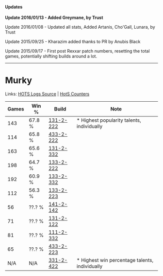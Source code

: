 #### Updates
**Update 2016/01/13 - Added Greymane, by Trust**

Update 2016/01/08 - Updated all stats, Added Artanis, Cho'Gall, Lunara, by Trust

Update 2015/09/25 - Kharazim added thanks to PR by Anubis Black

Update 2015/09/17 - First post Rexxar patch numbers, resetting the total games, potentially shifting builds around a lot.

***

# Murky

Links: [HOTS Logs Source](https://www.hotslogs.com/Sitewide/HeroDetails?Hero=Murky) | [HotS Counters](http://hotscounters.com/#/hero/Murky)

Games  | Win %  | Build     | Note
-----  | -----  | -----     | ----
143    | 67.8 % | [131-2-222](http://www.heroesfire.com/hots/talent-calculator/murky#h9nU) | * Highest popularity talents, individually
114    | 65.8 % | [433-2-222](http://www.heroesfire.com/hots/talent-calculator/murky#sh4-) | 
163    | 65.6 % | [131-2-332](http://www.heroesfire.com/hots/talent-calculator/murky#h9pC) | 
198    | 64.7 % | [133-2-222](http://www.heroesfire.com/hots/talent-calculator/murky#hEf-) | 
192    | 60.9 % | [133-2-332](http://www.heroesfire.com/hots/talent-calculator/murky#hEhi) | 
112    | 56.3 % | [133-2-223](http://www.heroesfire.com/hots/talent-calculator/murky#hEf_) | 
56     | ??.? % | [141-2-142](http://www.heroesfire.com/hots/talent-calculator/murky#hYAk) | 
71     | ??.? % | [131-2-122](http://www.heroesfire.com/hots/talent-calculator/murky#h9lw) | 
81     | ??.? % | [111-2-332](http://www.heroesfire.com/hots/talent-calculator/murky#gO-C) | 
65     | ??.? % | [433-2-223](http://www.heroesfire.com/hots/talent-calculator/murky#sh4_) | 
N/A    | N/A    | [331-2-422](http://www.heroesfire.com/hots/talent-calculator/murky#oo6c) | * Highest win percentage talents, individually
